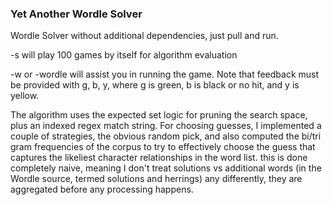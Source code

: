 ### Yet Another Wordle Solver

Wordle Solver without additional dependencies, just pull and run.

-s will play 100 games by itself for algorithm evaluation

-w or -wordle will assist you in running the game. Note that feedback must be provided with g, b, y, where g is green, b is black or no hit, and y is yellow.

The algorithm uses the expected set logic for pruning the search space, plus an indexed regex match string. For choosing guesses, I implemented a couple of strategies, the obvious random pick, and also computed the bi/tri gram frequencies of the corpus to try to effectively choose the guess that captures the likeliest character relationships in the word list. this is done completely naive, meaning I don't treat solutions vs additional words  (in the Wordle source, termed solutions and herrings) any differently, they are aggregated before any processing happens. 

